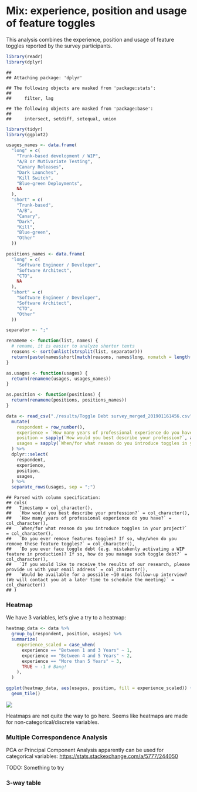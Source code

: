 Mix: experience, position and usage of feature toggles
================

This analysis combines the experience, position and usage of feature
toggles reported by the survey participants.

``` r
library(readr)
library(dplyr)
```

    ## 
    ## Attaching package: 'dplyr'

    ## The following objects are masked from 'package:stats':
    ## 
    ##     filter, lag

    ## The following objects are masked from 'package:base':
    ## 
    ##     intersect, setdiff, setequal, union

``` r
library(tidyr)
library(ggplot2)
```

``` r
usages_names <- data.frame(
  "long" = c(
    "Trunk-based development / WIP",
    "A/B or Mutivariate Testing",
    "Canary Releases",
    "Dark Launches",
    "Kill Switch",
    "Blue-green Deployments",
    NA
  ),
  "short" = c(
    "Trunk-based",
    "A/B",
    "Canary",
    "Dark",
    "Kill",
    "Blue-green",
    "Other"
  ))

positions_names <- data.frame(
  "long" = c(
    "Software Engineer / Developer",
    "Software Architect",
    "CTO",
    NA
  ),
  "short" = c(
    "Software Engineer / Developer",
    "Software Architect",
    "CTO",
    "Other"
  ))

separator <- ";"

renameme <- function(list, names) {
  # rename, it is easier to analyze shorter texts
  reasons <- sort(unlist(strsplit(list, separator)))
  return(paste(names$short[match(reasons, names$long, nomatch = length(names$short))], collapse = separator))
}

as.usages <- function(usages) {
  return(renameme(usages, usages_names))
}

as.position <- function(positions) {
  return(renameme(positions, positions_names))
}

data <- read_csv("./results/Toggle Debt survey_merged_201901161456.csv",) %>%
  mutate(
    respondent = row_number(),
    experience = `How many years of professional experience do you have?`,
    position = sapply(`How would you best describe your profession?`, as.position),
    usages = sapply(`When/for what reason do you introduce toggles in your project?`, as.usages),
  ) %>%
  dplyr::select(
    respondent,
    experience,
    position,
    usages,
  ) %>%
  separate_rows(usages, sep = ";")
```

    ## Parsed with column specification:
    ## cols(
    ##   Timestamp = col_character(),
    ##   `How would you best describe your profession?` = col_character(),
    ##   `How many years of professional experience do you have?` = col_character(),
    ##   `When/for what reason do you introduce toggles in your project?` = col_character(),
    ##   `Do you ever remove features toggles? If so, why/when do you remove these feature toggles?` = col_character(),
    ##   `Do you ever face toggle debt (e.g. mistakenly activating a WIP feature in production)? If so, how do you manage such toggle debt?` = col_character(),
    ##   `If you would like to receive the results of our research, please provide us with your email address` = col_character(),
    ##   `Would be available for a possible ~10 mins follow-up interview? (We will contact you at a later time to schedule the meeting)` = col_character()
    ## )

### Heatmap

We have 3 variables, let’s give a try to a heatmap:

``` r
heatmap_data <- data %>%
  group_by(respondent, position, usages) %>%
  summarize(
    experience_scaled = case_when(
      experience == "Between 1 and 3 Years" ~ 1,
      experience == "Between 4 and 5 Years" ~ 2,
      experience == "More than 5 Years" ~ 3,
      TRUE ~ -1 # Bang!
    ),
  )

ggplot(heatmap_data, aes(usages, position, fill = experience_scaled)) +
  geom_tile()
```

![](mix_files/figure-gfm/unnamed-chunk-3-1.png)<!-- -->

Heatmaps are not quite the way to go here. Seems like heatmaps are made
for non-categorical/discrete variables.

### Multiple Correspondence Analysis

PCA or Principal Component Analysis apparently can be used for
categorical variables: <https://stats.stackexchange.com/a/5777/244050>

TODO: Something to try

### 3-way table
